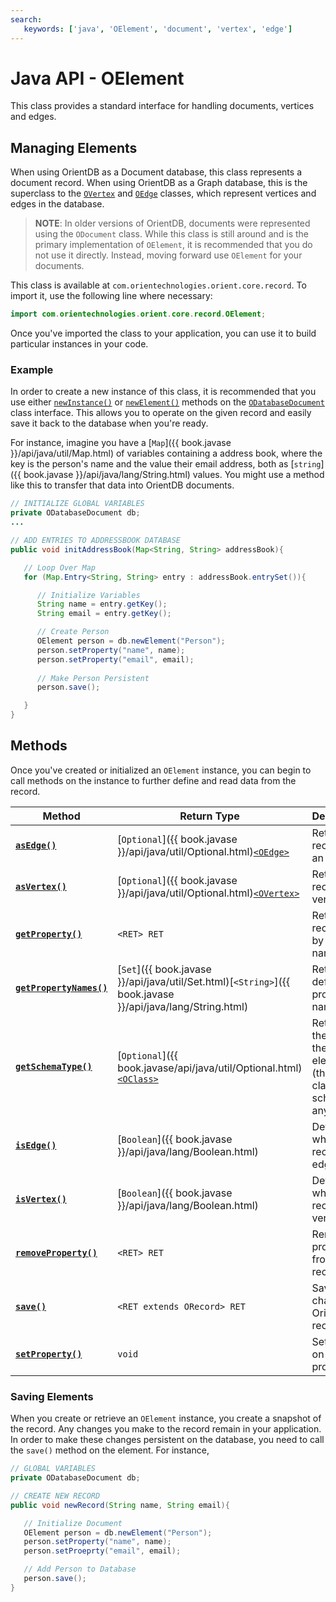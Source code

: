 ```yaml
---
search:
   keywords: ['java', 'OElement', 'document', 'vertex', 'edge']
---
```


# Java API - OElement

This class provides a standard interface for handling documents, vertices and edges.


## Managing Elements

When using OrientDB as a Document database, this class represents a document record.  When using OrientDB as a Graph database, this is the superclass to the [`OVertex`](Java-Ref-OVertex.md) and [`OEdge`](Java-Ref-OEdge.md) classes, which represent vertices and edges in the database.

>**NOTE**: In older versions of OrientDB, documents were represented using the `ODocument` class.  While this class is still around and is the primary implementation of `OElement`, it is recommended that you do not use it directly.  Instead, moving forward use `OElement` for your documents.

This class is available at `com.orientechnologies.orient.core.record`.  To import it, use the following line where necessary:

```java
import com.orientechnologies.orient.core.record.OElement;
```

Once you've imported the class to your application, you can use it to build particular instances in your code.

### Example

In order to create a new instance of this class, it is recommended that you use either [`newInstance()`](Java-Ref-ODatabaseDocument-newInstance.md) or [`newElement()`](Java-Ref-ODatabaseDocument-newElement.md) methods on the [`ODatabaseDocument`](Java-Ref-ODatabaseDocument.md) class interface.  This allows you to operate on the given record and easily save it back to the database when you're ready. 

For instance, imagine you have a [`Map`]({{ book.javase }}/api/java/util/Map.html) of variables containing a address book, where the key is the person's name and the value their email address, both as [`string`]({{ book.javase }}/api/java/lang/String.html) values.  You might use a method like this to transfer that data into OrientDB documents.

```java
// INITIALIZE GLOBAL VARIABLES
private ODatabaseDocument db;
...

// ADD ENTRIES TO ADDRESSBOOK DATABASE
public void initAddressBook(Map<String, String> addressBook){

   // Loop Over Map
   for (Map.Entry<String, String> entry : addressBook.entrySet()){

      // Initialize Variables
	  String name = entry.getKey();
	  String email = entry.getKey();

	  // Create Person 
	  OElement person = db.newElement("Person");
	  person.setProperty("name", name);
	  person.setProperty("email", email);
	  
	  // Make Person Persistent
	  person.save();

   }
}
```

## Methods

Once you've created or initialized an `OElement` instance, you can begin to call methods on the instance to further define and read data from the record.

| Method | Return Type | Description |
|---|---|---|
| [**`asEdge()`**](Java-Ref-OElement-asEdge.md) | [`Optional`]({{ book.javase }}/api/java/util/Optional.html)[`<OEdge>`](Java-Ref-OEdge.md) | Returns record as an edge | 
| [**`asVertex()`**](Java-Ref-OElement-asVertex.md) | [`Optional`]({{ book.javase }}/api/java/util/Optional.html)[`<OVertex>`](Java-Ref-OVertex.md) | Returns record as a vertex |
| [**`getProperty()`**](Java-Ref-OElement-getProperty.md) | `<RET> RET` | Retrieves record data by property name |
| [**`getPropertyNames()`**](Java-Ref-OElement-getPropertyNames.md) | [`Set`]({{ book.javase }}/api/java/util/Set.html)[`<String>`]({{ book.javase }}/api/java/lang/String.html) | Retrieves defined property names |
| [**`getSchemaType()`**](Java-Ref-OElement-getSchemaType.md) | [`Optional`]({{ book.javase/api/java/util/Optional.html)[`<OClass>`](Java-Ref-OClass.md) | Retrieves the type of the current element, (that is, class in the schema, if any) |
| [**`isEdge()`**](Java-Ref-OElement-isEdge.md) | [`Boolean`]({{ book.javase }}/api/java/lang/Boolean.html) | Determines whether record is an edge |
| [**`isVertex()`**](Java-Ref-OElement-isVertex.md) | [`Boolean`]({{ book.javase }}/api/java/lang/Boolean.html) | Determines whether record is a vertex |
| [**`removeProperty()`**](Java-Ref-OElement-removeProperty.md) | `<RET> RET` | Removes a property from the record |
| [**`save()`**](#saving-elements) | `<RET extends ORecord> RET` | Saves changes to OrientDB record |
| [**`setProperty()`**](Java-Ref-OElement-setProperty.md) | `void` | Sets data on record property |

### Saving Elements

When you create or retrieve an `OElement` instance, you create a snapshot of the record.  Any changes you make to the record remain in your application.  In order to make these changes persistent on the database, you need to call the `save()` method on the element.  For instance,

```java
// GLOBAL VARIABLES
private ODatabaseDocument db;

// CREATE NEW RECORD
public void newRecord(String name, String email){

   // Initialize Document
   OElement person = db.newElement("Person");
   person.setProperty("name", name);
   person.setProeprty("email", email);

   // Add Person to Database
   person.save();
}
```

